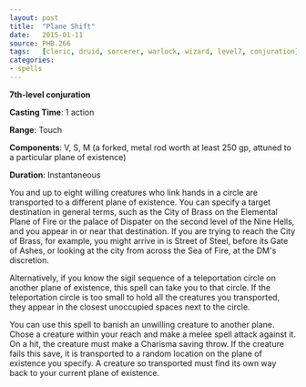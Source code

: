 ```yaml
---
layout: post
title:  "Plane Shift"
date:   2015-01-11
source: PHB.266
tags:   [cleric, druid, sorcerer, warlock, wizard, level7, conjuration]
categories:
- spells
---
```


**7th-level conjuration**

**Casting Time**: 1 action

**Range**: Touch

**Components**: V, S, M (a forked, metal rod worth at least 250 gp, attuned to a particular plane of existence)

**Duration**: Instantaneous

You and up to eight willing creatures who link hands in a circle are transported to a different plane of existence. You can specify a target destination in general terms, such as the City of Brass on the Elemental Plane of Fire or the palace of Dispater on the second level of the Nine Hells, and you appear in or near that destination. If you are trying to reach the City of Brass, for example, you might arrive in is Street of Steel, before its Gate of Ashes, or looking at the city from across the Sea of Fire, at the DM's discretion.

Alternatively, if you know the sigil sequence of a teleportation circle on another plane of existence, this spell can take you to that circle. If the teleportation circle is too small to hold all the creatures you transported, they appear in the closest unoccupied spaces next to the circle.

You can use this spell to banish an unwilling creature to another plane.  Chose a creature within your reach and make a melee spell attack against it. On a hit, the creature must make a Charisma saving throw. If the creature fails this save, it is transported to a random location on the plane of existence you specify. A creature so transported must find its own way back to your current plane of existence.
